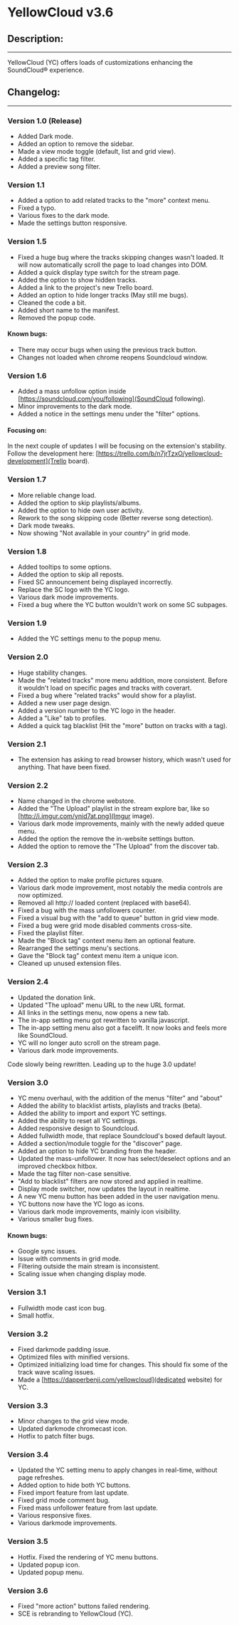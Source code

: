 # YellowCloud v3.6 #

## Description: ##
----------------------------------------
YellowCloud (YC) offers loads of customizations enhancing the SoundCloud® experience.

## Changelog: ##
----------------------------------------
### Version 1.0 (Release) ###
- Added Dark mode.
- Added an option to remove the sidebar.
- Made a view mode toggle (default, list and grid view).
- Added a specific tag filter.
- Added a preview song filter.

### Version 1.1 ###
- Added a option to add related tracks to the "more" context menu.
- Fixed a typo.
- Various fixes to the dark mode.
- Made the settings button responsive.

### Version 1.5 ###
- Fixed a huge bug where the tracks skipping changes wasn't loaded. It will now automatically scroll the page to load changes into DOM.
- Added a quick display type switch for the stream page.
- Added the option to show hidden tracks.
- Added a link to the project's new Trello board.
- Added an option to hide longer tracks (May still me bugs).
- Cleaned the code a bit.
- Added short name to the manifest.
- Removed the popup code.

#### Known bugs: ####
- There may occur bugs when using the previous track button.
- Changes not loaded when chrome reopens Soundcloud window.

### Version 1.6 ###
- Added a mass unfollow option inside [https://soundcloud.com/you/following](SoundCloud following).
- Minor improvements to the dark mode.
- Added a notice in the settings menu under the "filter" options.

#### Focusing on: ####
In the next couple of updates I will be focusing on the extension's stability.
Follow the development here: [https://trello.com/b/n7jrTzxO/yellowcloud-development](Trello board).

### Version 1.7 ###
- More reliable change load.
- Added the option to skip playlists/albums.
- Added the option to hide own user activity.
- Rework to the song skipping code (Better reverse song detection).
- Dark mode tweaks.
- Now showing "Not available in your country" in grid mode.

### Version 1.8 ###
- Added tooltips to some options.
- Added the option to skip all reposts.
- Fixed SC announcement being displayed incorrectly.
- Replace the SC logo with the YC logo.
- Various dark mode improvements.
- Fixed a bug where the YC button wouldn't work on some SC subpages.

### Version 1.9 ###
- Added the YC settings menu to the popup menu.

### Version 2.0 ###
- Huge stability changes.
- Made the "related tracks" more menu addition, more consistent. Before it wouldn't load on specific pages and tracks with coverart.
- Fixed a bug where "related tracks" would show for a playlist.
- Added a new user page design.
- Added a version number to the YC logo in the header.
- Added a "Like" tab to profiles.
- Added a quick tag blacklist (Hit the "more" button on tracks with a tag).

### Version 2.1 ###
- The extension has asking to read browser history, which wasn't used for anything. That have been fixed.

### Version 2.2 ###
- Name changed in the chrome webstore.
- Added the "The Upload" playlist in the stream explore bar, like so [http://i.imgur.com/ynid7at.png](Imgur image).
- Various dark mode improvements, mainly with the newly added queue menu.
- Added the option the remove the in-website settings button.
- Added the option to remove the "The Upload" from the discover tab.

### Version 2.3 ###
- Added the option to make profile pictures square.
- Various dark mode improvement, most notably the media controls are now optimized.
- Removed all http:// loaded content (replaced with base64).
- Fixed a bug with the mass unfollowers counter.
- Fixed a visual bug with the "add to queue" button in grid view mode.
- Fixed a bug were grid mode disabled comments cross-site.
- Fixed the playlist filter.
- Made the "Block tag" context menu item an optional feature.
- Rearranged the settings menu's sections.
- Gave the "Block tag" context menu item a unique icon.
- Cleaned up unused extension files.

### Version 2.4 ###
- Updated the donation link.
- Updated "The upload" menu URL to the new URL format.
- All links in the settings menu, now opens a new tab.
- The in-app setting menu got rewritten to vanilla javascript.
- The in-app setting menu also got a facelift. It now looks and feels more like SoundCloud.
- YC will no longer auto scroll on the stream page.
- Various dark mode improvements.

Code slowly being rewritten. Leading up to the huge 3.0 update!

### Version 3.0 ###
- YC menu overhaul, with the addition of the menus "filter" and "about"
- Added the ability to blacklist artists, playlists and tracks (beta).
- Added the ability to import and export YC settings.
- Added the ability to reset all YC settings.
- Added responsive design to Soundcloud.
- Added fullwidth mode, that replace Soundcloud's boxed default layout.
- Added a section/module toggle for the "discover" page.
- Added an option to hide YC branding from the header.
- Updated the mass-unfollower. It now has select/deselect options and an improved checkbox hitbox.
- Made the tag filter non-case sensitive.
- "Add to blacklist" filters are now stored and applied in realtime.
- Display mode switcher, now updates the layout in realtime.
- A new YC menu button has been added in the user navigation menu.
- YC buttons now have the YC logo as icons.
- Various dark mode improvements, mainly icon visibility.
- Various smaller bug fixes.

#### Known bugs: ####
- Google sync issues.
- Issue with comments in grid mode.
- Filtering outside the main stream is inconsistent.
- Scaling issue when changing display mode.

### Version 3.1 ###
- Fullwidth mode cast icon bug.
- Small hotfix.

### Version 3.2 ###
- Fixed darkmode padding issue.
- Optimized files with minified versions.
- Optimized initializing load time for changes. This should fix some of the track wave scaling issues.
- Made a [https://dapperbenji.com/yellowcloud](dedicated website) for YC.

### Version 3.3 ###
- Minor changes to the grid view mode.
- Updated darkmode chromecast icon.
- Hotfix to patch filter bugs.

### Version 3.4 ###
- Updated the YC setting menu to apply changes in real-time, without page refreshes.
- Added option to hide both YC buttons.
- Fixed import feature from last update.
- Fixed grid mode comment bug.
- Fixed mass unfollower feature from last update.
- Various responsive fixes.
- Various darkmode improvements.

### Version 3.5 ###
- Hotfix. Fixed the rendering of YC menu buttons.
- Updated popup icon.
- Updated popup menu.

### Version 3.6 ###
- Fixed "more action" buttons failed rendering.
- SCE is rebranding to YellowCloud (YC).
